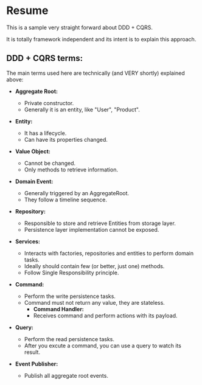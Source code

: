 # Resume

This is a sample very straight forward about DDD + CQRS.
 
It is totally framework independent and its intent is to explain this approach.

## DDD + CQRS terms:

The main terms used here are technically (and VERY shortly) explained above: 

- **Aggregate Root:**
  - Private constructor.
  - Generally it is an entity, like "User", "Product".
 
- **Entity:**
  - It has a lifecycle.
  - Can have its properties changed.

- **Value Object:**
  - Cannot be changed.
  - Only methods to retrieve information.

- **Domain Event:**
  - Generally triggered by an AggregateRoot.
  - They follow a timeline sequence.
 
- **Repository:**
  - Responsible to store and retrieve Entities from storage layer.
  - Persistence layer implementation cannot be exposed.
  
- **Services:**
  - Interacts with factories, repositories and entities to perform domain tasks.
  - Ideally should contain few (or better, just one) methods.
  - Follow Single Responsibility principle.
  
- **Command:**
  - Perform the write persistence tasks.
  - Command must not return any value, they are stateless.
    - **Command Handler:**
    - Receives command and perform actions with its payload. 
  
- **Query:**
  - Perform the read persistence tasks.
  - After you excute a command, you can use a query to watch its result.
    
- **Event Publisher:**
  - Publish all aggregate root events.